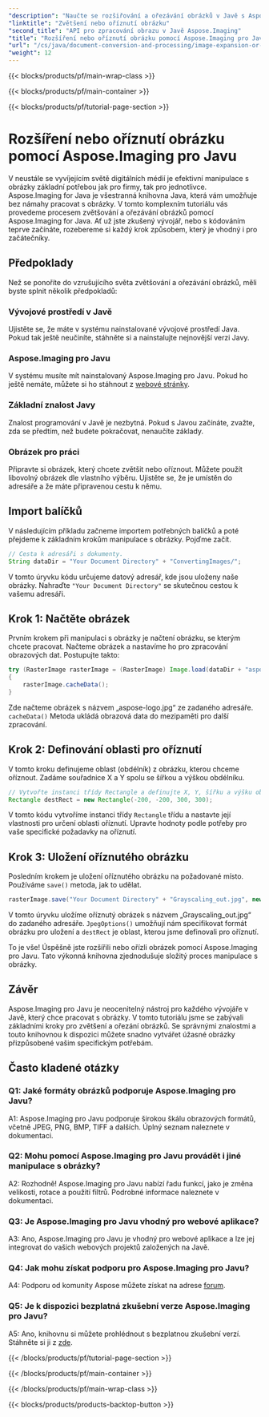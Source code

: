 ```yaml
---
"description": "Naučte se rozšiřování a ořezávání obrázků v Javě s Aspose.Imaging. Podrobný návod pro vývojáře. Zlepšete si své dovednosti v manipulaci s obrázky."
"linktitle": "Zvětšení nebo oříznutí obrázku"
"second_title": "API pro zpracování obrazu v Javě Aspose.Imaging"
"title": "Rozšíření nebo oříznutí obrázku pomocí Aspose.Imaging pro Javu"
"url": "/cs/java/document-conversion-and-processing/image-expansion-or-cropping/"
"weight": 12
---
```


{{< blocks/products/pf/main-wrap-class >}}

{{< blocks/products/pf/main-container >}}

{{< blocks/products/pf/tutorial-page-section >}}

# Rozšíření nebo oříznutí obrázku pomocí Aspose.Imaging pro Javu

V neustále se vyvíjejícím světě digitálních médií je efektivní manipulace s obrázky základní potřebou jak pro firmy, tak pro jednotlivce. Aspose.Imaging for Java je všestranná knihovna Java, která vám umožňuje bez námahy pracovat s obrázky. V tomto komplexním tutoriálu vás provedeme procesem zvětšování a ořezávání obrázků pomocí Aspose.Imaging for Java. Ať už jste zkušený vývojář, nebo s kódováním teprve začínáte, rozebereme si každý krok způsobem, který je vhodný i pro začátečníky.

## Předpoklady

Než se ponoříte do vzrušujícího světa zvětšování a ořezávání obrázků, měli byste splnit několik předpokladů:

### Vývojové prostředí v Javě

Ujistěte se, že máte v systému nainstalované vývojové prostředí Java. Pokud tak ještě neučiníte, stáhněte si a nainstalujte nejnovější verzi Javy.

### Aspose.Imaging pro Javu

V systému musíte mít nainstalovaný Aspose.Imaging pro Javu. Pokud ho ještě nemáte, můžete si ho stáhnout z [webové stránky](https://releases.aspose.com/imaging/java/).

### Základní znalost Javy

Znalost programování v Javě je nezbytná. Pokud s Javou začínáte, zvažte, zda se předtím, než budete pokračovat, nenaučíte základy.

### Obrázek pro práci

Připravte si obrázek, který chcete zvětšit nebo oříznout. Můžete použít libovolný obrázek dle vlastního výběru. Ujistěte se, že je umístěn do adresáře a že máte připravenou cestu k němu.

## Import balíčků

V následujícím příkladu začneme importem potřebných balíčků a poté přejdeme k základním krokům manipulace s obrázky. Pojďme začít.

```java
// Cesta k adresáři s dokumenty.
String dataDir = "Your Document Directory" + "ConvertingImages/";
```

V tomto úryvku kódu určujeme datový adresář, kde jsou uloženy naše obrázky. Nahraďte `"Your Document Directory"` se skutečnou cestou k vašemu adresáři.

## Krok 1: Načtěte obrázek

Prvním krokem při manipulaci s obrázky je načtení obrázku, se kterým chcete pracovat. Načteme obrázek a nastavíme ho pro zpracování obrazových dat. Postupujte takto:

```java
try (RasterImage rasterImage = (RasterImage) Image.load(dataDir + "aspose-logo.jpg"))
{
    rasterImage.cacheData();
}
```

Zde načteme obrázek s názvem „aspose-logo.jpg“ ze zadaného adresáře. `cacheData()` Metoda ukládá obrazová data do mezipaměti pro další zpracování.

## Krok 2: Definování oblasti pro oříznutí

V tomto kroku definujeme oblast (obdélník) z obrázku, kterou chceme oříznout. Zadáme souřadnice X a Y spolu se šířkou a výškou obdélníku.

```java
// Vytvořte instanci třídy Rectangle a definujte X, Y, šířku a výšku obdélníku.
Rectangle destRect = new Rectangle(-200, -200, 300, 300);
```

V tomto kódu vytvoříme instanci třídy `Rectangle` třídu a nastavte její vlastnosti pro určení oblasti oříznutí. Upravte hodnoty podle potřeby pro vaše specifické požadavky na oříznutí.

## Krok 3: Uložení oříznutého obrázku

Posledním krokem je uložení oříznutého obrázku na požadované místo. Používáme `save()` metoda, jak to udělat. 

```java
rasterImage.save("Your Document Directory" + "Grayscaling_out.jpg", new JpegOptions(), destRect);
```

V tomto úryvku uložíme oříznutý obrázek s názvem „Grayscaling_out.jpg“ do zadaného adresáře. `JpegOptions()` umožňují nám specifikovat formát obrázku pro uložení a `destRect` je oblast, kterou jsme definovali pro oříznutí.

To je vše! Úspěšně jste rozšířili nebo ořízli obrázek pomocí Aspose.Imaging pro Javu. Tato výkonná knihovna zjednodušuje složitý proces manipulace s obrázky.

## Závěr

Aspose.Imaging pro Javu je neocenitelný nástroj pro každého vývojáře v Javě, který chce pracovat s obrázky. V tomto tutoriálu jsme se zabývali základními kroky pro zvětšení a ořezání obrázků. Se správnými znalostmi a touto knihovnou k dispozici můžete snadno vytvářet úžasné obrázky přizpůsobené vašim specifickým potřebám.

## Často kladené otázky

### Q1: Jaké formáty obrázků podporuje Aspose.Imaging pro Javu?
   
A1: Aspose.Imaging pro Javu podporuje širokou škálu obrazových formátů, včetně JPEG, PNG, BMP, TIFF a dalších. Úplný seznam naleznete v dokumentaci.

### Q2: Mohu pomocí Aspose.Imaging pro Javu provádět i jiné manipulace s obrázky?

A2: Rozhodně! Aspose.Imaging pro Javu nabízí řadu funkcí, jako je změna velikosti, rotace a použití filtrů. Podrobné informace naleznete v dokumentaci.

### Q3: Je Aspose.Imaging pro Javu vhodný pro webové aplikace?

A3: Ano, Aspose.Imaging pro Javu je vhodný pro webové aplikace a lze jej integrovat do vašich webových projektů založených na Javě.

### Q4: Jak mohu získat podporu pro Aspose.Imaging pro Javu?

A4: Podporu od komunity Aspose můžete získat na adrese [forum](https://forum.aspose.com/).

### Q5: Je k dispozici bezplatná zkušební verze Aspose.Imaging pro Javu?

A5: Ano, knihovnu si můžete prohlédnout s bezplatnou zkušební verzí. Stáhněte si ji z [zde](https://releases.aspose.com/).

{{< /blocks/products/pf/tutorial-page-section >}}

{{< /blocks/products/pf/main-container >}}

{{< /blocks/products/pf/main-wrap-class >}}

{{< blocks/products/products-backtop-button >}}